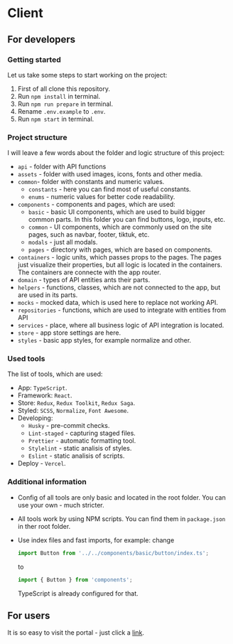 # Client

## For developers

### Getting started

Let us take some steps to start working on the project:

1. First of all clone this repository.
2. Run `npm install` in terminal.
3. Run `npm run prepare` in terminal.
4. Rename `.env.example` to `.env`.
5. Run `npm start` in terminal.

### Project structure

I will leave a few words about the folder and logic structure of this project:

- `api` - folder with API functions
- `assets` - folder with used images, icons, fonts and other media.
- `common`- folder with constants and numeric values.
  - `constants` - here you can find most of useful constants.
  - `enums` - numeric values for better code readability.
- `components` - components and pages, which are used:
  - `basic` - basic UI components, which are used to build bigger common parts. In this folder you can find buttons, logo, inputs, etc.
  - `common` - UI components, which are commonly used on the site pages, such as navbar, footer, tiktuk, etc.
  - `modals` - just all modals.
  - `pages` - directory with pages, which are based on components.
- `containers` - logic units, which passes props to the pages. The pages just visualize their properties, but all logic is located in the containers. The containers are connecte with the app router.
- `domain` - types of API entities ants their parts.
- `helpers` - functions, classes, which are not connected to the app, but are used in its parts.
- `mocks` - mocked data, which is used here to replace not working API.
- `repositories` - functions, which are used to integrate with entities from API
- `services` - place, where all business logic of API integration is located.
- `store` - app store settings are here.
- `styles` - basic app styles, for example normalize and other.

### Used tools

The list of tools, which are used:

- App: `TypeScript`.
- Framework: `React`.
- Store: `Redux`, `Redux Toolkit`, `Redux Saga`.
- Styled: `SCSS`, `Normalize`, `Font Awesome`.
- Developing:
  - `Husky` - pre-commit checks.
  - `Lint-staged` - capturing staged files.
  - `Prettier` - automatic formatting tool.
  - `Stylelint` - static analisis of styles.
  - `Eslint` - static analisis of scripts.
- Deploy - `Vercel`.

### Additional information

- Config of all tools are only basic and located in the root folder. You can use your own - much stricter.
- All tools work by using NPM scripts. You can find them in `package.json` in ther root folder.
- Use index files and fast imports, for example: change

  ```js
  import Button from '../../components/basic/button/index.ts';
  ```

  to

  ```js
  import { Button } from 'components';
  ```

  TypeScript is already configured for that.

## For users

It is so easy to visit the portal - just click a [link](https://tik-tuk.vercel.app/).
